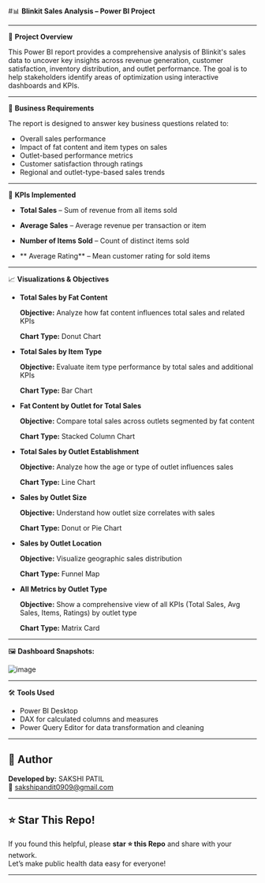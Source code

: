 
#📊 **Blinkit Sales Analysis – Power BI Project**

---

📝 **Project Overview**

This Power BI report provides a comprehensive analysis of Blinkit's sales data to uncover key insights across revenue generation, customer satisfaction, inventory distribution, and outlet performance. The goal is to help stakeholders identify areas of optimization using interactive dashboards and KPIs.

---

🎯 **Business Requirements**

The report is designed to answer key business questions related to:

* Overall sales performance
* Impact of fat content and item types on sales
* Outlet-based performance metrics
* Customer satisfaction through ratings
* Regional and outlet-type-based sales trends

---

📌 **KPIs Implemented**

- **Total Sales** – Sum of revenue from all items sold
  
- **Average Sales** – Average revenue per transaction or item
  
- **Number of Items Sold** – Count of distinct items sold
  
- ** Average Rating** – Mean customer rating for sold items
  
---

📈 **Visualizations & Objectives**

- **Total Sales by Fat Content**

  **Objective:** Analyze how fat content influences total sales and related KPIs

  **Chart Type:** Donut Chart

- **Total Sales by Item Type**

  **Objective:** Evaluate item type performance by total sales and additional KPIs

  **Chart Type:** Bar Chart

- **Fat Content by Outlet for Total Sales**

  **Objective:** Compare total sales across outlets segmented by fat content

  **Chart Type:** Stacked Column Chart

- **Total Sales by Outlet Establishment**

  **Objective:** Analyze how the age or type of outlet influences sales

  **Chart Type:** Line Chart

- **Sales by Outlet Size**

  **Objective:** Understand how outlet size correlates with sales

  **Chart Type:** Donut or Pie Chart

- **Sales by Outlet Location**

  **Objective:** Visualize geographic sales distribution

  **Chart Type:** Funnel Map

- **All Metrics by Outlet Type**

  **Objective:** Show a comprehensive view of all KPIs (Total Sales, Avg Sales, Items, Ratings) by outlet type

  **Chart Type:** Matrix Card

---

🖼️ **Dashboard Snapshots:**

![image](https://github.com/user-attachments/assets/3ae42a18-eb5f-4207-ab4e-9d8a6ea9b785)

---

🛠 **Tools Used**

* Power BI Desktop
* DAX for calculated columns and measures
* Power Query Editor for data transformation and cleaning


---

## 👤 Author

**Developed by:** SAKSHI PATIL  
📧 sakshipandit0909@gmail.com

---

## ⭐ Star This Repo!

If you found this helpful, please **star ⭐ this Repo** and share with your network.  
Let’s make public health data easy for everyone!

---





